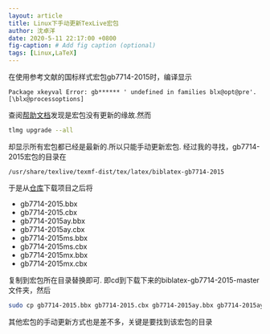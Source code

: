 ```yaml
---
layout: article
title: Linux下手动更新TexLive宏包
author: 沈卓洋
date: 2020-5-11 22:17:00 +0800
fig-caption: # Add fig caption (optional)
tags: [Linux,LaTeX]
---
```


在使用参考文献的国标样式宏包gb7714-2015时，编译显示
```
Package xkeyval Error: gb****** ' undefined in families blx@opt@pre'. [\blx@processoptions]
```
查阅[帮助文档](https://github.com/hushidong/biblatex-gb7714-2015)发现是宏包没有更新的缘故.然而
```bash
tlmg upgrade --all
```
却显示所有宏包都已经是最新的.所以只能手动更新宏包.
经过我的寻找，gb7714-2015宏包的目录在
```
/usr/share/texlive/texmf-dist/tex/latex/biblatex-gb7714-2015
```
于是从[仓库](https://github.com/hushidong/biblatex-gb7714-2015)下载项目之后将

* gb7714-2015.bbx
* gb7714-2015.cbx
* gb7714-2015ay.bbx
* gb7714-2015ay.cbx
* gb7714-2015ms.bbx
* gb7714-2015ms.cbx
* gb7714-2015mx.bbx
* gb7714-2015mx.cbx

复制到宏包所在目录替换即可.
即cd到下载下来的biblatex-gb7714-2015-master文件夹，然后
```bash
sudo cp gb7714-2015.bbx gb7714-2015.cbx gb7714-2015ay.bbx gb7714-2015ay.cbx gb7714-2015ms.bbx gb7714-2015ms.cbx gb7714-2015mx.bbx gb7714-2015mx.cbx /usr/share/texlive/texmf-dist/tex/latex/biblatex-gb7714-2015/
```
其他宏包的手动更新方式也是差不多，关键是要找到该宏包的目录